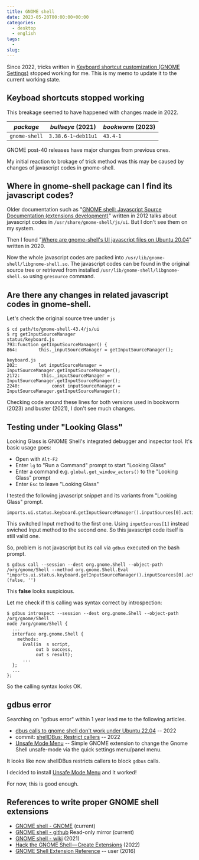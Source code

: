 ```yaml
---
title: GNOME shell
date: 2023-05-20T00:00:00+00:00
categories:
  - desktop
  - english
tags:
  -
slug:
---
```


Since 2022, tricks written in [Keyboard shortcut customization (GNOME Settings)](https://osamuaoki.github.io/en/2021/01/15/debian-usability/#keyboard-shortcut-customization-gnome-settings) stopped working for me.   This is my memo to update it to the current working state.

## Keyboad shortcuts stopped working

This breakage seemed to have happened with changes made in 2022.


| *package* | *bullseye* (2021) | *bookworm* (2023) |
|----------|----------|----------|
| `gnome-shell` | `3.38.6-1~deb11u1` | `43.4-1` |

GNOME post-40 releases have major changes from previous ones.

My initial reaction to brokage of trick method was this may be caused by changes of javascript codes in gnome-shell.

## Where in gnome-shell package can I find its javascript codes?

Older documentation such as
"[GNOME shell: Javascript Source Documentation (extensions development)](http://mathematicalcoffee.blogspot.com/2012/09/gnome-shell-javascript-source.html)"
written in 2012 talks about javascript codes in `/usr/share/gnome-shell/js/ui`.
But I don't see them on my system.

Then I found
"[Where are gnome-shell's UI javascript files on Ubuntu 20.04](https://askubuntu.com/questions/1305948/where-are-gnome-shells-ui-javascript-files-on-ubuntu-20-04)"
written in 2020.

Now the whole javascript codes are packed into
`/usr/lib/gnome-shell/libgnome-shell.so`. The javascript codes can be found in
the original source tree or retrieved from installed
`/usr/lib/gnome-shell/libgnome-shell.so` using `gresource` command.

## Are there any changes in related javascript codes in gnome-shell.


Let's check the original source tree under `js`

```
$ cd path/to/gnome-shell-43.4/js/ui
$ rg getInputSourceManager
status/keyboard.js
793:function getInputSourceManager() {
864:        this._inputSourceManager = getInputSourceManager();

keyboard.js
202:        let inputSourceManager = InputSourceManager.getInputSourceManager();
2172:        this._inputSourceManager = InputSourceManager.getInputSourceManager();
2240:            const inputSourceManager = InputSourceManager.getInputSourceManager();
```

Checking code around these lines for both versions used in bookworm (2023) and buster (2021), I don't see much changes.


## Testing under "Looking Glass"

Looking Glass is GNOME Shell's integrated debugger and inspector tool.  It's basic usage goes:

- Open with `Alt-F2`
- Enter `lg` to "Run a Command" prompt to start "Looking Glass"
- Enter a command e.g. `global.get_window_actors()` to the "Looking Glass" prompt
- Enter `Esc` to leave "Looking Glass"

I tested the following javascript snippet and its variants from "Looking Glass" prompt.

```
imports.ui.status.keyboard.getInputSourceManager().inputSources[0].activate()
```

This switched Input method to the first one.  Using `inputSources[1]` instead swiched Input method to the second one.  So this javascript code itself is still valid one.

So, problem is not javascript but its call via `gdbus` executed on the bash prompt.

```
$ gdbus call --session --dest org.gnome.Shell --object-path /org/gnome/Shell --method org.gnome.Shell.Eval "imports.ui.status.keyboard.getInputSourceManager().inputSources[0].activate()"
(false, '')
```

This **false** looks suspicious.

Let me check if this calling was syntax correct by introspection:

```
$ gdbus introspect --session --dest org.gnome.Shell --object-path /org/gnome/Shell
node /org/gnome/Shell {
  ...
  interface org.gnome.Shell {
    methods:
      Eval(in  s script,
           out b success,
           out s result);
      ...
  };
  ...
};
```

So the calling syntax looks OK.

## gdbus error

Searching on "gdbus error" within 1 year lead me to the following articles.

- [dbus calls to gnome shell don't work under Ubuntu 22.04](https://askubuntu.com/questions/1412130/dbus-calls-to-gnome-shell-dont-work-under-ubuntu-22-04) -- 2022
- commit: [shellDBus: Restrict callers](https://gitlab.gnome.org/GNOME/gnome-shell/-/commit/a628bbc4) -- 2022
- [Unsafe Mode Menu](https://github.com/linushdot/unsafe-mode-menu) -- Simple GNOME extension to change the Gnome Shell unsafe-mode via the quick settings menu/panel menu.

It looks like now shellDBus restricts callers to block `gdbus` calls.

I decided to install [Unsafe Mode Menu](https://github.com/linushdot/unsafe-mode-menu) and it worked!

For now, this is good enough.

## References to write proper GNOME shell extensions

- [GNOME shell - GNOME](https://gitlab.gnome.org/GNOME/gnome-shell) (current)
- [GNOME shell - github](https://github.com/GNOME/gnome-shell) Read-only mirror (current)
- [GNOME shell - wiki](https://wiki.gnome.org/Projects/GnomeShell) (2021)
- [Hack the GNOME Shell — Create Extensions](https://itnext.io/hacking-the-gnome-shell-create-extensions-ef3e4ecac325) (2022)
- [GNOME Shell Extension Reference](https://github.com/julio641742/gnome-shell-extension-reference) -- user (2016)

<!-- vim: set sw=4 sts=4 ai si et tw=79 ft=markdown: -->
